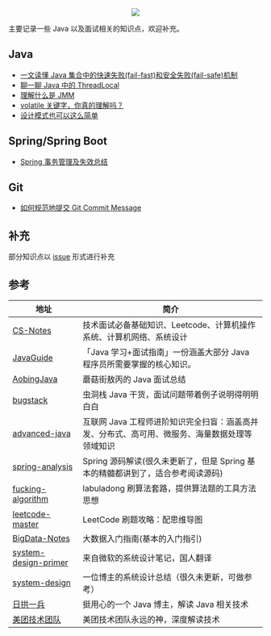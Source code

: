 
<p align="center">
<a href="https://github.com/yifanzheng/java-notes" target="_blank">
<img src="https://i.loli.net/2020/09/14/yKzFE7UO2SQfdRb.png"/></a>
</p>

主要记录一些 Java 以及面试相关的知识点，欢迎补充。

## Java

- [一文读懂 Java 集合中的快速失败(fail-fast)和安全失败(fail-safe)机制](docs/java/fail-fast&fail-safe.md)
- [聊一聊 Java 中的 ThreadLocal](docs/java/聊一聊Java中的ThreadLocal.md)
- [理解什么是 JMM](docs/java/理解什么是JMM.md)
- [volatile 关键字，你真的理解吗？](docs/java/volatile关键字.md)
- [设计模式也可以这么简单](docs/java/设计模式也可以这么简单.md)

## Spring/Spring Boot

- [Spring 事务管理及失效总结](docs/spring/Spring事务管理及失效总结.md)

## Git

- [如何规范地提交 Git Commit Message](docs/git/git-commit-message.md)

## 补充

部分知识点以 [issue](https://github.com/yifanzheng/java-notes/issues) 形式进行补充

## 参考

<table>
<thead>
<tr>
<th>地址</th>
<th>简介</th>
</tr>
</thead>
<tbody>
<tr>
<td><a href="https://github.com/CyC2018/CS-Notes">CS-Notes</a></td>
<td>技术面试必备基础知识、Leetcode、计算机操作系统、计算机网络、系统设计</td>
</tr>
<tr>
<td><a href="https://github.com/Snailclimb/JavaGuide">JavaGuide</a></td>
<td>「Java 学习+面试指南」一份涵盖大部分 Java 程序员所需要掌握的核心知识。</td>
</tr>
<tr>
<td><a href="https://github.com/AobingJava/JavaFamily">AobingJava</a></td>
<td>蘑菇街敖丙的 Java 面试总结</td>
</tr>
<tr>
<td><a href="https://bugstack.cn/" rel="nofollow">bugstack</a></td>
<td>虫洞栈 Java 干货，面试问题带着例子说明得明明白白</td>
</tr>
<tr>
<td><a href="https://github.com/doocs/advanced-java">advanced-java</a></td>
<td>互联网 Java 工程师进阶知识完全扫盲：涵盖高并发、分布式、高可用、微服务、海量数据处理等领域知识</td>
</tr>
<tr>
<td><a href="https://github.com/seaswalker/spring-analysis">spring-analysis</a></td>
<td>Spring 源码解读(很久未更新了，但是 Spring 基本的精髓都讲到了，适合参考阅读源码)</td>
</tr>
<tr>
<td><a href="https://github.com/labuladong/fucking-algorithm">fucking-algorithm</a></td>
<td>labuladong 刷算法套路，提供算法题的工具方法思想</td>
</tr>
<tr>
<td><a href="https://github.com/youngyangyang04/leetcode-master">leetcode-master</a></td>
<td>LeetCode 刷题攻略：配思维导图</td>
</tr>
<tr>
<td><a href="https://github.com/heibaiying/BigData-Notes">BigData-Notes</a></td>
<td>大数据入门指南(基本的入门指引)</td>
</tr>
<tr>
<td><a href="https://github.com/donnemartin/system-design-primer/blob/master/README-zh-Hans.md">system-design-primer</a></td>
<td>来自微软的系统设计笔记，国人翻译</td>
</tr>
<tr>
<td><a href="https://github.com/soulmachine/system-design/blob/master/cn/SUMMARY.md">system-design</a></td>
<td>一位博主的系统设计总结（很久未更新，可做参考）</td>
</tr>
<tr>
<td><a href="https://dayarch.top/" rel="nofollow">日拱一兵</a></td>
<td>挺用心的一个 Java 博主，解读 Java 相关技术</td>
</tr>
<tr>
<td><a href="https://tech.meituan.com/" rel="nofollow">美团技术团队</a></td>
<td>美团技术团队永远的神，深度解读技术</td>
</tr>
</tbody>
</table>
